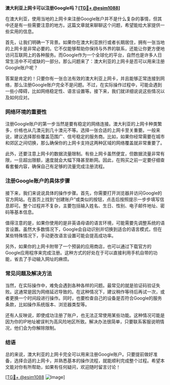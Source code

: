 **澳大利亚上网卡可以注册Google吗？[[TG💪+ @esim1088](https://t.me/s/esim1088)]**

在澳大利亚，使用当地的上网卡来注册Google账户并不是什么复杂的事情，但其中还是有一些需要注意的地方。这篇文章就来聊聊这个问题，希望能给大家提供一些实用的信息。

首先，让我们明确一下背景。如果你在澳大利亚旅行或者长期居住，拥有一张当地的上网卡是非常必要的。它不仅能够帮助你保持与外界的联系，还能让你更方便地访问互联网上的各种服务。而Google作为一个全球化的平台，自然也是许多人日常生活中不可或缺的一部分。那么问题来了：澳大利亚的上网卡是否可以用来注册Google账户呢？

答案是肯定的！只要你有一张合法有效的澳大利亚上网卡，并且能够正常连接到网络，那么注册Google账户完全不是问题。不过，在实际操作过程中，可能会遇到一些小障碍，比如网络稳定性、语言设置等。接下来，我们就详细说说这些情况以及如何应对。

### 网络环境的重要性

注册Google账户的第一步当然是要有稳定的网络连接。澳大利亚的上网卡种类繁多，价格也从几澳元到几十澳元不等。选择一张合适的上网卡至关重要。一般来说，建议选择那些覆盖范围广、信号稳定的服务商。比如，如果你经常需要在城市和郊区之间切换，那么确保你的上网卡支持这两种区域的网络覆盖就非常重要了。

此外，还要注意上网卡的数据流量限制。有些上网卡虽然便宜，但数据流量非常有限，一旦超出限额，速度就会大幅下降甚至断网。因此，在购买之前一定要仔细查看套餐内容，确保自己有足够的流量完成注册流程。

### 注册Google账户的具体步骤

接下来，我们来说说具体的操作步骤。首先，你需要打开浏览器并访问Google的官方网站。在首页上找到“创建账户”或类似的按钮，点击后按照提示一步步填写信息即可。整个过程并不复杂，主要包括输入姓名、生日、性别、电子邮件地址、密码等基本信息。

值得注意的是，如果你使用的是非英语母语的语言环境，可能需要先调整系统的语言设置。虽然大多数情况下，Google会自动识别并切换到适合的语言模式，但在某些特殊情况下，手动更改语言设置可能会提高成功率。

另外，如果你的上网卡附带了一个预装的应用商店，也可以通过下载官方的Google应用程序来完成注册。这种方式的好处在于可以直接利用手机自带的功能，省去了手动输入网址的麻烦。

### 常见问题及解决方法

当然，在实际操作中，难免会遇到各种各样的问题。最常见的就是验证码验证失败。这通常是因为网络延迟导致的。在这种情况下，建议稍作等待后再试一次，或者更换一个时间段进行操作。同时，也要检查自己的设备是否符合Google的服务条款，比如操作系统版本、浏览器类型等。

还有人反映说，即使成功注册了账户，也无法正常使用某些功能。这种情况可能是因为你的IP地址被误判为高风险地区所致。解决办法很简单，只要联系客服说明情况，他们会为你解除限制。

### 结语

总的来说，澳大利亚的上网卡完全可以用来注册Google账户。只要提前做好准备，选择合适的上网卡，并熟悉基本的操作流程，就能顺利完成整个过程。希望本文能对你有所帮助，如果有任何疑问，欢迎随时留言讨论！

[[TG💪+ @esim1088](https://t.me/s/esim1088) ![Image](https://i.postimg.cc/4NQfJmqS/Snipaste-2025-05-13-00-14-12.png)]